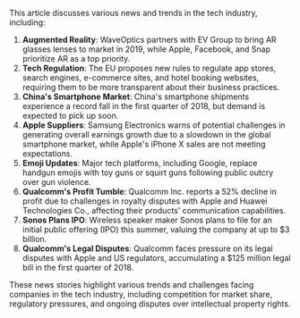 This article discusses various news and trends in the tech industry, including:

1. **Augmented Reality**: WaveOptics partners with EV Group to bring AR glasses lenses to market in 2019, while Apple, Facebook, and Snap prioritize AR as a top priority.
2. **Tech Regulation**: The EU proposes new rules to regulate app stores, search engines, e-commerce sites, and hotel booking websites, requiring them to be more transparent about their business practices.
3. **China's Smartphone Market**: China's smartphone shipments experience a record fall in the first quarter of 2018, but demand is expected to pick up soon.
4. **Apple Suppliers**: Samsung Electronics warns of potential challenges in generating overall earnings growth due to a slowdown in the global smartphone market, while Apple's iPhone X sales are not meeting expectations.
5. **Emoji Updates**: Major tech platforms, including Google, replace handgun emojis with toy guns or squirt guns following public outcry over gun violence.
6. **Qualcomm's Profit Tumble**: Qualcomm Inc. reports a 52% decline in profit due to challenges in royalty disputes with Apple and Huawei Technologies Co., affecting their products' communication capabilities.
7. **Sonos Plans IPO**: Wireless speaker maker Sonos plans to file for an initial public offering (IPO) this summer, valuing the company at up to $3 billion.
8. **Qualcomm's Legal Disputes**: Qualcomm faces pressure on its legal disputes with Apple and US regulators, accumulating a $125 million legal bill in the first quarter of 2018.

These news stories highlight various trends and challenges facing companies in the tech industry, including competition for market share, regulatory pressures, and ongoing disputes over intellectual property rights.